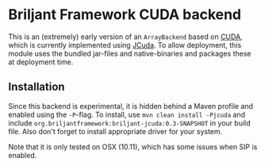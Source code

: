 # Briljant Framework CUDA backend

This is an (extremely) early version of an `ArrayBackend` based on
[CUDA](http://https://developer.nvidia.com/cuda-zone), which is
currently implemented using [JCuda](http://jcuda.org). To allow
deployment, this module uses the bundled jar-files and native-binaries
and packages these at deployment time.

## Installation

Since this backend is experimental, it is hidden behind a Maven
profile and enabled using the `-P`-flag. To install, use `mvn clean
install -Pjcuda` and include
`org.briljantframework:briljant-jcuda:0.3-SNAPSHOT` in your build
file. Also don't forget to install appropriate driver for your
system.

Note that it is only tested on OSX (10.11), which has some issues
when SIP is enabled.

